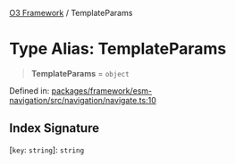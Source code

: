 [O3 Framework](../API.md) / TemplateParams

# Type Alias: TemplateParams

> **TemplateParams** = `object`

Defined in: [packages/framework/esm-navigation/src/navigation/navigate.ts:10](https://github.com/openmrs/openmrs-esm-core/blob/18d2874f03a33a6ab8295af0e87ac97fdd150718/packages/framework/esm-navigation/src/navigation/navigate.ts#L10)

## Index Signature

\[`key`: `string`\]: `string`
